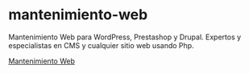 # mantenimiento-web
Mantenimiento Web para WordPress, Prestashop y Drupal. Expertos y especialistas en CMS y cualquier sitio web usando Php.

[Mantenimiento Web](https://github.com/Php-Ninja-Dev/mantenimiento-web/blob/main/mantenimiento-web.md)
